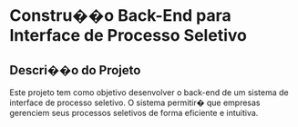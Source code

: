 # Constru��o Back-End para Interface de Processo Seletivo
## Descri��o do Projeto
Este projeto tem como objetivo desenvolver o back-end de um sistema de interface de processo seletivo. O sistema permitir� que empresas gerenciem seus processos seletivos de forma eficiente e intuitiva.

